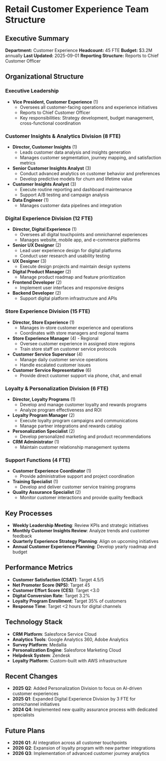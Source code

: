 # Retail Customer Experience Team Structure

## Executive Summary
**Department:** Customer Experience
**Headcount:** 45 FTE
**Budget:** $3.2M annually
**Last Updated:** 2025-09-01
**Reporting Structure:** Reports to Chief Customer Officer

## Organizational Structure

### Executive Leadership
- **Vice President, Customer Experience** (1)
  - Oversees all customer-facing operations and experience initiatives
  - Reports to Chief Customer Officer
  - Key responsibilities: Strategy development, budget management, cross-functional coordination

### Customer Insights & Analytics Division (8 FTE)
- **Director, Customer Insights** (1)
  - Leads customer data analysis and insights generation
  - Manages customer segmentation, journey mapping, and satisfaction metrics
- **Senior Customer Insights Analyst** (3)
  - Conduct advanced analytics on customer behavior and preferences
  - Develop predictive models for churn and lifetime value
- **Customer Insights Analyst** (3)
  - Execute routine reporting and dashboard maintenance
  - Support A/B testing and campaign analysis
- **Data Engineer** (1)
  - Manages customer data pipelines and integration

### Digital Experience Division (12 FTE)
- **Director, Digital Experience** (1)
  - Oversees all digital touchpoints and omnichannel experiences
  - Manages website, mobile app, and e-commerce platforms
- **Senior UX Designer** (2)
  - Lead user experience design for digital platforms
  - Conduct user research and usability testing
- **UX Designer** (3)
  - Execute design projects and maintain design systems
- **Digital Product Manager** (2)
  - Manage product roadmap and feature prioritization
- **Frontend Developer** (2)
  - Implement user interfaces and responsive designs
- **Backend Developer** (2)
  - Support digital platform infrastructure and APIs

### Store Experience Division (15 FTE)
- **Director, Store Experience** (1)
  - Manages in-store customer experience and operations
  - Coordinates with store managers and regional teams
- **Store Experience Manager** (4) - Regional
  - Oversee customer experience in assigned store regions
  - Train store staff on customer service protocols
- **Customer Service Supervisor** (4)
  - Manage daily customer service operations
  - Handle escalated customer issues
- **Customer Service Representative** (6)
  - Provide direct customer support via phone, chat, and email

### Loyalty & Personalization Division (6 FTE)
- **Director, Loyalty Programs** (1)
  - Develop and manage customer loyalty and rewards programs
  - Analyze program effectiveness and ROI
- **Loyalty Program Manager** (2)
  - Execute loyalty program campaigns and communications
  - Manage partner integrations and rewards catalog
- **Personalization Specialist** (2)
  - Develop personalized marketing and product recommendations
- **CRM Administrator** (1)
  - Maintain customer relationship management systems

### Support Functions (4 FTE)
- **Customer Experience Coordinator** (1)
  - Provide administrative support and project coordination
- **Training Specialist** (1)
  - Develop and deliver customer service training programs
- **Quality Assurance Specialist** (2)
  - Monitor customer interactions and provide quality feedback

## Key Processes
- **Weekly Leadership Meeting**: Review KPIs and strategic initiatives
- **Monthly Customer Insights Review**: Analyze trends and customer feedback
- **Quarterly Experience Strategy Planning**: Align on upcoming initiatives
- **Annual Customer Experience Planning**: Develop yearly roadmap and budget

## Performance Metrics
- **Customer Satisfaction (CSAT)**: Target 4.5/5
- **Net Promoter Score (NPS)**: Target 45
- **Customer Effort Score (CES)**: Target <3.0
- **Digital Conversion Rate**: Target 3.2%
- **Loyalty Program Enrollment**: Target 35% of customers
- **Response Time**: Target <2 hours for digital channels

## Technology Stack
- **CRM Platform**: Salesforce Service Cloud
- **Analytics Tools**: Google Analytics 360, Adobe Analytics
- **Survey Platform**: Medallia
- **Personalization Engine**: Salesforce Marketing Cloud
- **Helpdesk System**: Zendesk
- **Loyalty Platform**: Custom-built with AWS infrastructure

## Recent Changes
- **2025 Q2**: Added Personalization Division to focus on AI-driven customer experiences
- **2025 Q1**: Expanded Digital Experience Division by 3 FTE for omnichannel initiatives
- **2024 Q4**: Implemented new quality assurance process with dedicated specialists

## Future Plans
- **2026 Q1**: AI integration across all customer touchpoints
- **2026 Q2**: Expansion of loyalty program with new partner integrations
- **2026 Q3**: Implementation of advanced customer journey analytics